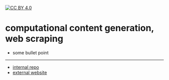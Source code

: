 [![CC BY 4.0][cc-by-shield]][cc-by]

[cc-by]: http://creativecommons.org/licenses/by/4.0/
[cc-by-image]: https://i.creativecommons.org/l/by/4.0/88x31.png
[cc-by-shield]: https://img.shields.io/badge/License-CC%20BY%204.0-lightgrey.svg

# computational content generation, web scraping

- some bullet point

---

- [internal repo](https://github.com/nils-holmberg/ccg-web/)
- [external website](https://nils-holmberg.github.io/ccg-web/)










